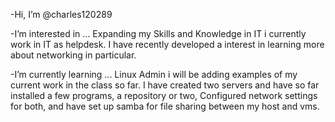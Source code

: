 -Hi, I’m @charles120289

-I’m interested in ...
Expanding my Skills and Knowledge in IT i currently work in IT as helpdesk. I have recently developed a interest in learning more about networking in particular. 

-I’m currently learning ...
Linux Admin i will be adding examples of my current work in the class so far. I have created two servers and have so far installed a few programs, a repository or two, Configured
network settings for both, and have set up samba for file sharing between my host and vms.



<!---
charles120289/charles120289 is a ✨ special ✨ repository because its `README.md` (this file) appears on your GitHub profile.
You can click the Preview link to take a look at your changes.
--->
